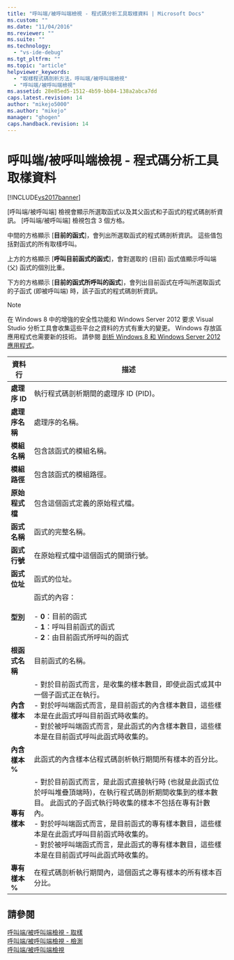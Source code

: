 ```yaml
---
title: "呼叫端/被呼叫端檢視 - 程式碼分析工具取樣資料 | Microsoft Docs"
ms.custom: ""
ms.date: "11/04/2016"
ms.reviewer: ""
ms.suite: ""
ms.technology: 
  - "vs-ide-debug"
ms.tgt_pltfrm: ""
ms.topic: "article"
helpviewer_keywords: 
  - "取樣程式碼剖析方法，呼叫端/被呼叫端檢視"
  - "呼叫端/被呼叫端檢視"
ms.assetid: 28e85ed5-1512-4b59-bb84-138a2abca7dd
caps.latest.revision: 14
author: "mikejo5000"
ms.author: "mikejo"
manager: "ghogen"
caps.handback.revision: 14
---
```

# 呼叫端/被呼叫端檢視 - 程式碼分析工具取樣資料
[!INCLUDE[vs2017banner](../code-quality/includes/vs2017banner.md)]

\[呼叫端\/被呼叫端\] 檢視會顯示所選取函式以及其父函式和子函式的程式碼剖析資訊。  \[呼叫端\/被呼叫端\] 檢視包含 3 個方格。  
  
 中間的方格顯示 \[**目前的函式**\]，會列出所選取函式的程式碼剖析資訊。  這些值包括對函式的所有取樣呼叫。  
  
 上方的方格顯示 \[**呼叫目前函式的函式**\]，會對選取的 \(目前\) 函式值顯示呼叫端 \(父\) 函式的個別比重。  
  
 下方的方格顯示 \[**目前的函式所呼叫的函式**\]，會列出目前函式在呼叫所選取函式的子函式 \(即被呼叫端\) 時，該子函式的程式碼剖析資訊。  
  
> [!NOTE]
>  在 Windows 8 中的增強的安全性功能和 Windows Server 2012 要求 Visual Studio 分析工具會收集這些平台之資料的方式有重大的變更。  Windows 存放區應用程式也需要新的技術。  請參閱 [剖析 Windows 8 和 Windows Server 2012 應用程式](../profiling/performance-tools-on-windows-8-and-windows-server-2012-applications.md)。  
  
|資料行|描述|  
|---------|--------|  
|**處理序 ID**|執行程式碼剖析期間的處理序 ID \(PID\)。|  
|**處理序名稱**|處理序的名稱。|  
|**模組名稱**|包含該函式的模組名稱。|  
|**模組路徑**|包含該函式的模組路徑。|  
|**原始程式檔**|包含這個函式定義的原始程式檔。|  
|**函式名稱**|函式的完整名稱。|  
|**函式行號**|在原始程式檔中這個函式的開頭行號。|  
|**函式位址**|函式的位址。|  
|**型別**|函式的內容：<br /><br /> -   **0**：目前的函式<br />-   **1**：呼叫目前函式的函式<br />-   **2**：由目前函式所呼叫的函式|  
|**根函式名稱**|目前函式的名稱。|  
|**內含樣本**|-   對於目前函式而言，是收集的樣本數目，即使此函式或其中一個子函式正在執行。<br />-   對於呼叫端函式而言，是目前函式的內含樣本數目，這些樣本是在此函式呼叫目前函式時收集的。<br />-   對於被呼叫端函式而言，是此函式的內含樣本數目，這些樣本是在目前函式呼叫此函式時收集的。|  
|**內含樣本 %**|此函式的內含樣本佔程式碼剖析執行期間所有樣本的百分比。|  
|**專有樣本**|-   對於目前函式而言，是此函式直接執行時 \(也就是此函式位於呼叫堆疊頂端時\)，在執行程式碼剖析期間收集到的樣本數目。  此函式的子函式執行時收集的樣本不包括在專有計數內。<br />-   對於呼叫端函式而言，是目前函式的專有樣本數目，這些樣本是在此函式呼叫目前函式時收集的。<br />-   對於被呼叫端函式而言，是此函式的專有樣本數目，這些樣本是在目前函式呼叫此函式時收集的。|  
|**專有樣本 %**|在程式碼剖析執行期間內，這個函式之專有樣本的所有樣本百分比。|  
  
## 請參閱  
 [呼叫端\/被呼叫端檢視 \- 取樣](../profiling/caller-callee-view-dotnet-memory-sampling-data.md)   
 [呼叫端\/被呼叫端檢視 \- 檢測](../profiling/caller-callee-view-net-memory-instrumentation-data.md)   
 [呼叫端\/被呼叫端檢視](../profiling/caller-callee-view-instrumentation-data.md)